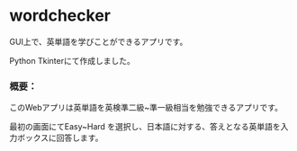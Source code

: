 # wordchecker

GUI上で、英単語を学びことができるアプリです。

Python Tkinterにて作成しました。

### 概要：

このWebアプリは英単語を英検準二級~準一級相当を勉強できるアプリです。

最初の画面にてEasy~Hard を選択し、日本語に対する、答えとなる英単語を入力ボックスに回答します。

